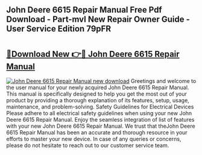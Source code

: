 ## John Deere 6615 Repair Manual Free Pdf Download - Part-mvI New Repair Owner Guide - User Service Edition 79pFR

# <h2><a href="http://bc88478.oget.top/?id=John+Deere+6615+Repair+Manual">🔗Download New 👉🔴 John Deere 6615 Repair Manual</a></h2>

[![John Deere 6615 Repair Manual new download](https://i.imgur.com/5g1atiW.png)](http://bc88478.oget.top/?id=John+Deere+6615+Repair+Manual)
Greetings and welcome to the user manual for your newly acquired John Deere 6615 Repair Manual. This manual is specifically designed to help you get the most out of your product by providing a thorough explanation of its features, setup, usage, maintenance, and problem-solving. Safety Guidelines for Electrical Devices Please adhere to all electrical safety guidelines when using your new John Deere 6615 Repair Manual. Enjoy the seamless integration of list of features with your new John Deere 6615 Repair Manual. We trust that theJohn Deere 6615 Repair Manual has been an accurate and thorough resource in your efforts to master your new device. In case of any queries or concerns, please do not hesitate to reach out to our customer service team.
